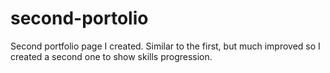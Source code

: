 # second-portolio
Second portfolio page I created. Similar to the first, but much improved so I created a second one to show skills progression.
